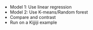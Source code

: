 - Model 1: Use linear regression
- Model 2: Use K-means/Random forest
- Compare and contrast
- Run on a Kijjiji example
